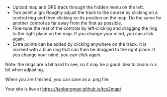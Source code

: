 * Upload map and GPS track through the hidden menu on the left.
* Two point align: Roughly adjust the track to the course by clicking on a control ring and then clicking on its position on the map. Do the same for another control as far away from the first as possible.
* Fine-tune the rest of the controls by left-clicking and dragging the ring to the right place on the map. If you change your mind, you can click again.
* Extra points can be added by clicking anywhere on the track. It is marked with a blue ring that can then be dragged to the right place. If you change your mind, you can click again.

Note: the rings are a bit hard to see, so it may be a good idea to zoom in a bit when adjusting.

When you are finished, you can save as a .png file.

Your site is live at https://janbergman.github.io/tcx2map/
